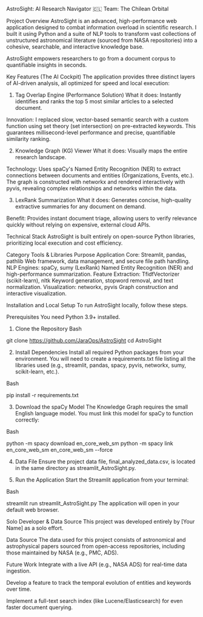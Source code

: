 AstroSight: AI Research Navigator 🇨🇱
Team: The Chilean Orbital

Project Overview
AstroSight is an advanced, high-performance web application designed to combat information overload in scientific research. I built it using Python and a suite of NLP tools to transform vast collections of 
unstructured astronomical literature (sourced from NASA repositories) into a cohesive, searchable, and interactive knowledge base.

AstroSight empowers researchers to go from a document corpus to quantifiable insights in seconds.

Key Features (The AI Cockpit)
The application provides three distinct layers of AI-driven analysis, all optimized for speed and local execution:

1. Tag Overlap Engine (Performance Solution)
What it does: Instantly identifies and ranks the top 5 most similar articles to a selected document.

Innovation: I replaced slow, vector-based semantic search with a custom function using set theory (set intersection) on pre-extracted keywords. This guarantees millisecond-level performance and precise, quantifiable similarity ranking.

2. Knowledge Graph (KG) Viewer
What it does: Visually maps the entire research landscape.

Technology: Uses spaCy's Named Entity Recognition (NER) to extract connections between documents and entities (Organizations, Events, etc.). The graph is constructed with networkx and rendered interactively with pyvis, revealing complex relationships and networks within the data.

3. LexRank Summarization
What it does: Generates concise, high-quality extractive summaries for any document on demand.

Benefit: Provides instant document triage, allowing users to verify relevance quickly without relying on expensive, external cloud APIs.

Technical Stack
AstroSight is built entirely on open-source Python libraries, prioritizing local execution and cost efficiency.

Category	          Tools & Libraries	Purpose
Application Core:	  Streamlit, pandas, pathlib	Web framework, data management, and secure file path handling.
NLP Engines:      	spaCy, sumy (LexRank)	Named Entity Recognition (NER) and high-performance summarization.
Feature Extraction:	TfidfVectorizer (scikit-learn), nltk	Keyword generation, stopword removal, and text normalization.
Visualization:	    networkx, pyvis	Graph construction and interactive visualization.


Installation and Local Setup
To run AstroSight locally, follow these steps.

Prerequisites
You need Python 3.9+ installed.

1. Clone the Repository
Bash

git clone https://github.com/JaraOps/AstroSight
cd AstroSight

2. Install Dependencies
Install all required Python packages from your environment. You will need to create a requirements.txt file listing all the libraries used (e.g., streamlit, pandas, spacy, pyvis, networkx, sumy, scikit-learn, etc.).

Bash

pip install -r requirements.txt

3. Download the spaCy Model
The Knowledge Graph requires the small English language model. You must link this model for spaCy to function correctly:

Bash

python -m spacy download en_core_web_sm
python -m spacy link en_core_web_sm en_core_web_sm --force

4. Data File
Ensure the project data file, final_analyzed_data.csv, is located in the same directory as streamlit_AstroSight.py.

5. Run the Application
Start the Streamlit application from your terminal:

Bash

streamlit run streamlit_AstroSight.py
The application will open in your default web browser.

Solo Developer & Data Source
This project was developed entirely by [Your Name] as a solo effort.

Data Source
The data used for this project consists of astronomical and astrophysical papers sourced from open-access repositories, including those maintained by NASA (e.g., PMC, ADS).

Future Work
Integrate with a live API (e.g., NASA ADS) for real-time data ingestion.

Develop a feature to track the temporal evolution of entities and keywords over time.

Implement a full-text search index (like Lucene/Elasticsearch) for even faster document querying.
